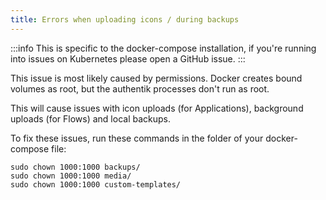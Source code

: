 ```yaml
---
title: Errors when uploading icons / during backups
---
```


:::info
This is specific to the docker-compose installation, if you're running into issues on Kubernetes please open a GitHub issue.
:::

This issue is most likely caused by permissions. Docker creates bound volumes as root, but the authentik processes don't run as root.

This will cause issues with icon uploads (for Applications), background uploads (for Flows) and local backups.

To fix these issues, run these commands in the folder of your docker-compose file:

```shell
sudo chown 1000:1000 backups/
sudo chown 1000:1000 media/
sudo chown 1000:1000 custom-templates/
```
